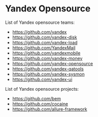 Yandex Opensource
=================

List of Yandex opensource teams:
 * https://github.com/yandex
 * https://github.com/yandex-disk
 * https://github.com/yandex-load
 * https://github.com/YandexMail
 * https://github.com/yandexmobile
 * https://github.com/yandex-money
 * https://github.com/yandex-opensource
 * https://github.com/yandex-qatools
 * https://github.com/yandex-sysmon
 * https://github.com/yandex-ui
 
List of Yandex opensource projects: 
 * https://github.com/bem
 * https://github.com/cocaine
 * https://github.com/allure-framework
